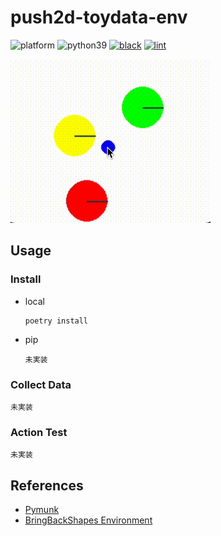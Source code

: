 # push2d-toydata-env

![platform](https://img.shields.io/badge/platform-X11-blue)
![python39](https://img.shields.io/badge/python-3.9-blue)
[![black](https://img.shields.io/badge/code%20style-black-black.svg)](https://github.com/psf/black)
[![lint](https://github.com/nomutin/push2d-toydata-env/actions/workflows/lint.yml/badge.svg)](https://github.com/nomutin/push2d-toydata-env/actions/workflows/lint.yml)

![demo](assets/demo.gif)

## Usage

### Install

- local

    ```shell
    poetry install
    ```

- pip

    ```shell
    未実装
    ```

### Collect Data

```shell
未実装
```

### Action Test

```shell
未実装
```

## References

- [Pymunk](http://www.pymunk.org/en/latest/)
- [BringBackShapes Environment](https://github.com/arnavkj1995/BBS)
